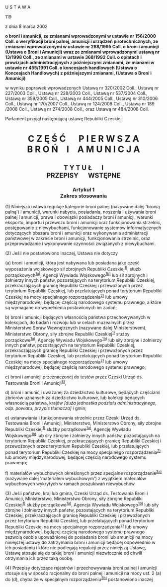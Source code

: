 U S T A W A

119

z dnia 8 marca 2002

**o broni i amunicji, ze zmianami wprowadzonymi w ustawie nr 156/2000 Coll. o weryfikacji broni palnej, amunicji i urządzeń pirotechnicznych, ze zmianami wprowadzonymi w ustawie nr 288/1995 Coll. o broni i amunicji (Ustawa o Broni i Amunicji) wraz ze zmianami wprowadzonymi ustawą nr 13/1998 Coll., ze zmianami w ustawie 368/1992 Coll. o opłatach i prowizjach administracyjnych z późniejszymi zmianami, ze mianami w ustawie nr 455/1991 Coll. o koncesjach handlowych (Ustawa o Koncesjach Handlowych) z późniejszymi zmianami, (Ustawa o Broni i Amunicji)**

w wyniku poprawek wprowadzonych Ustawą nr 320/2002 Coll., Ustawą nr 227/2003 Coll., Ustawą nr 228/2003 Coll., Ustawą nr 537/2004 Coll., Ustawą nr 359/2005 Coll., Ustawą nr 444/2005 Coll., Ustawą nr 310/2006 Coll., Ustawą nr 170/2007 Coll., Ustawą nr 124/2008 Coll., Ustawą nr 189 /2008 Coll., Ustawą nr 274/2008 Coll., oraz Ustawą nr 484/2008 Coll.



Parlament przyjął następującą ustawę Republiki Czeskiej:

# <a name="part_1"></a><p align="center">C Z Ę Ś Ć &emsp; P I E R W S Z A <br /> B R O Ń &ensp; I &ensp; A M U N I C J A</p>

## <a name="title_1"></a><p align="center">T Y T U Ł &emsp; I <br /> PRZEPISY &emsp; WSTĘPNE</p>

### <a name="section_1"></a><p align="center">Artykuł 1 <br /> **Zakres stosowania**</p>

(1) Niniejsza ustawa reguluje kategorie broni palnej (nazywane dalej 'bronią palną') i amunicji, warunki nabycia, posiadania, noszenia i używania broni palnej i amunicji, prawa i obowiązki posiadaczy broni i amunicji, warunki eksportu, importu i przewozu broni i amunicji oraz funkcjonowania strzelnic, postępowanie z niewybuchami, funkcjonowanie systemów informatycznych dotyczących obszaru broni i amunicji oraz wykonywania administracji państwowej w zakresie broni i amunicji, funkcjonowania strzelnic, oraz przeprowadzanie i wykonywanie czynności związanych z niewybuchami.

(2) Jeśli nie postanowiono inaczej, Ustawa nie dotyczy

(a) broni i amunicji, która jest nabywana lub posiadana jako część wyposażenia wojskowego sił zbrojnych Republiki Czeskiej<a name="fn1_ref"></a><sup>[1)](#fn1)</sup>, służb porządkowych<a name="fn1a_ref"></a><sup>[1a)](#fn1a)</sup>, Agencji Wywiadu Wojskowego<a name="fn1b_ref"></a><sup>[1b)](#fn1b)</sup> lub sił zbrojnych i żołnierzy innych państw, pozostających na terytorium Republiki Czeskiej, przekraczających granicę Republiki Czeskiej i przewożonych przez terytorium Republiki Czeskiej, lub przelatujących ponad terytorium Republiki Czeskiej na mocy specjalnego rozporządzenia<a name="fn2_ref"></a><sup>[2)](#fn2)</sup> lub umowy międzynarodowej, będącej częścią narodowego systemu prawnego, a które są wymagane do wypełnienia postawionych im zadań;

b) broni i amunicji będących własnością państwa przechowywanych w kolekcjach, do badań i rozwoju lub w celach muzealnych przez Ministerstwo Spraw Wewnętrznych (nazywane dalej Ministerstwem), Ministerstwo Obrony, siły zbrojne Republiki Czeskiej<sup>[1)](#fn1)</sup> służby porządkowe<sup>[1a)](#fn1a)</sup>, Agencję Wywiadu Wojskowego<sup>[1b)](#fn1b)</sup> lub siły zbrojne i żołnierzy innych państw, pozostających na terytorium Republiki Czeskiej, przekraczających granicę Republiki Czeskiej i przewożonych przez terytorium Republiki Czeskiej, lub przelatujących ponad terytorium Republiki Czeskiej na mocy specjalnego rozporządzenia<sup>[2)](#fn2)</sup> lub umowy międzynarodowej, będącej częścią narodowego systemu prawnego;

c) broni i amunicji przeznaczonej do testów przez Czeski Urząd ds. Testowania Broni i Amunicji<a name="fn3_ref"></a><sup>[3)](#fn3)</sup>,

d) broni i amunicji uważanej za dziedzictwo kulturowe, będących częściami zbriorów uznanych za dziedzictwo kulturowe, lub kolekcji będących własnością państwa, krajów *\[duża jednostka podziału administracyjnego, odp. powiatu, przypis tłumacza\]* i gmin;

e) ustanawiania i funkcjonowania strzelnic przez Czeski Urząd ds. Testowania Broni i Amunicji, Ministerstwo, Ministerstwo Obrony, siły zbrojne Republiki Czeskiej<sup>[1)](#fn1)</sup> służby porządkowe<sup>[1a)](#fn1a)</sup>, Agencję Wywiadu Wojskowego<sup>[1b)](#fn1b)</sup> lub siły zbrojne i żołnierzy innych państw, pozostających na terytorium Republiki Czeskiej, przekraczających granicę Republiki Czeskiej i przewożonych przez terytorium Republiki Czeskiej, lub przelatujących ponad terytorium Republiki Czeskiej na mocy specjalnego rozporządzenia<sup>[2)](#fn2)</sup> lub umowy międzynarodowej, będącej częścią narodowego systemu prawnego;

f) materiałów wybuchowych określonych przez specjalne rozporządzenie<a name="fn3a_ref"></a><sup>[3a)](#fn3a)</sup> (nazywane dalej 'materiałem wybuchowym') z wyjątkiem materiałów wybuchowych wykrytych w ramach poszukiwań niewybuchów.

(3) Jeśli państwo, kraj lub gmina, Czeski Urząd ds. Testowania Broni i Amunicji, Ministerstwo, Ministerstwo Obrony, siły zbrojne Republiki Czeskiej<sup>[1)](#fn1)</sup> służby porządkowe<sup>[1a)](#fn1a)</sup>, Agencja Wywiadu Wojskowego<sup>[1b)](#fn1b)</sup> lub siły zbrojne i żołnierzy innych państw, pozostających na terytorium Republiki Czeskiej, przekraczających granicę Republiki Czeskiej i przewożonych przez terytorium Republiki Czeskiej, lub przelatujących ponad terytorium Republiki Czeskiej na mocy specjalnego rozporządzenia<sup>[2)](#fn2)</sup> lub umowy międzynarodowej, będącej częścią narodowego systemu prawnego zezwolą osobie upoważnionej do posiadania broni lub amunicji na mocy niniejszej ustawy do zatrzymania broni i amunicji będącej odpowiednio w ich posiadaniu i które nie podlegają regulacji przez niniejszą Ustawę, Ustawę stosuje się do takiej broni i amunicji niezwłocznie od chwili otrzymania ich przez taką osobę.

(4) Przepisy dotyczące rejestrów i przechowywania broni palnej i amunicji stosuje się w sposób racjonalny do broni palnej i amunicji na mocy ust. 2 (a) do (d), chyba że w specjalnym rozporządzeniu<a name="fn3b_ref"></a><sup>[3b)](#fn3b)</sup> postanowiono inaczej
